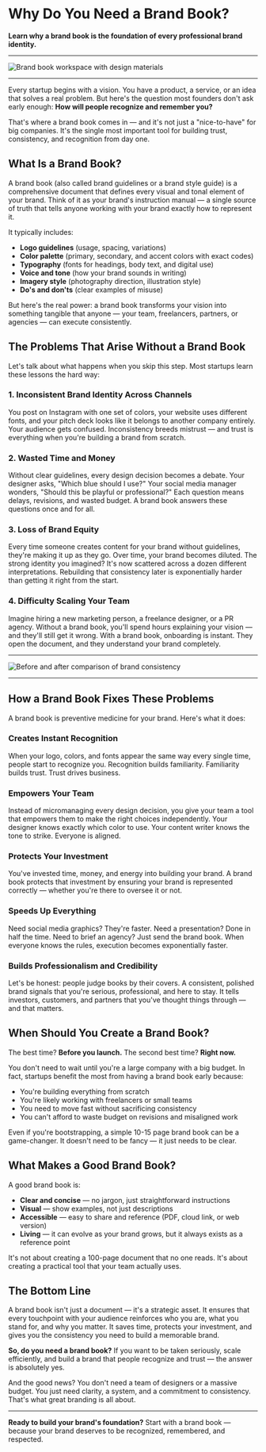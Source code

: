 # Why Do You Need a Brand Book?

**Learn why a brand book is the foundation of every professional brand identity.**

---

![Brand book workspace with design materials](images/article1_img1.webp)

---

Every startup begins with a vision. You have a product, a service, or an idea that solves a real problem. But here's the question most founders don't ask early enough: **How will people recognize and remember you?**

That's where a brand book comes in — and it's not just a "nice-to-have" for big companies. It's the single most important tool for building trust, consistency, and recognition from day one.

## What Is a Brand Book?

A brand book (also called brand guidelines or a brand style guide) is a comprehensive document that defines every visual and tonal element of your brand. Think of it as your brand's instruction manual — a single source of truth that tells anyone working with your brand exactly how to represent it.

It typically includes:
- **Logo guidelines** (usage, spacing, variations)
- **Color palette** (primary, secondary, and accent colors with exact codes)
- **Typography** (fonts for headings, body text, and digital use)
- **Voice and tone** (how your brand sounds in writing)
- **Imagery style** (photography direction, illustration style)
- **Do's and don'ts** (clear examples of misuse)

But here's the real power: a brand book transforms your vision into something tangible that anyone — your team, freelancers, partners, or agencies — can execute consistently.

## The Problems That Arise Without a Brand Book

Let's talk about what happens when you skip this step. Most startups learn these lessons the hard way:

### 1. **Inconsistent Brand Identity Across Channels**

You post on Instagram with one set of colors, your website uses different fonts, and your pitch deck looks like it belongs to another company entirely. Your audience gets confused. Inconsistency breeds mistrust — and trust is everything when you're building a brand from scratch.

### 2. **Wasted Time and Money**

Without clear guidelines, every design decision becomes a debate. Your designer asks, "Which blue should I use?" Your social media manager wonders, "Should this be playful or professional?" Each question means delays, revisions, and wasted budget. A brand book answers these questions once and for all.

### 3. **Loss of Brand Equity**

Every time someone creates content for your brand without guidelines, they're making it up as they go. Over time, your brand becomes diluted. The strong identity you imagined? It's now scattered across a dozen different interpretations. Rebuilding that consistency later is exponentially harder than getting it right from the start.

### 4. **Difficulty Scaling Your Team**

Imagine hiring a new marketing person, a freelance designer, or a PR agency. Without a brand book, you'll spend hours explaining your vision — and they'll still get it wrong. With a brand book, onboarding is instant. They open the document, and they understand your brand completely.

---

![Before and after comparison of brand consistency](images/article1_img2.webp)

---

## How a Brand Book Fixes These Problems

A brand book is preventive medicine for your brand. Here's what it does:

### **Creates Instant Recognition**

When your logo, colors, and fonts appear the same way every single time, people start to recognize you. Recognition builds familiarity. Familiarity builds trust. Trust drives business.

### **Empowers Your Team**

Instead of micromanaging every design decision, you give your team a tool that empowers them to make the right choices independently. Your designer knows exactly which color to use. Your content writer knows the tone to strike. Everyone is aligned.

### **Protects Your Investment**

You've invested time, money, and energy into building your brand. A brand book protects that investment by ensuring your brand is represented correctly — whether you're there to oversee it or not.

### **Speeds Up Everything**

Need social media graphics? They're faster. Need a presentation? Done in half the time. Need to brief an agency? Just send the brand book. When everyone knows the rules, execution becomes exponentially faster.

### **Builds Professionalism and Credibility**

Let's be honest: people judge books by their covers. A consistent, polished brand signals that you're serious, professional, and here to stay. It tells investors, customers, and partners that you've thought things through — and that matters.

## When Should You Create a Brand Book?

The best time? **Before you launch.** The second best time? **Right now.**

You don't need to wait until you're a large company with a big budget. In fact, startups benefit the most from having a brand book early because:
- You're building everything from scratch
- You're likely working with freelancers or small teams
- You need to move fast without sacrificing consistency
- You can't afford to waste budget on revisions and misaligned work

Even if you're bootstrapping, a simple 10-15 page brand book can be a game-changer. It doesn't need to be fancy — it just needs to be clear.

## What Makes a Good Brand Book?

A good brand book is:
- **Clear and concise** — no jargon, just straightforward instructions
- **Visual** — show examples, not just descriptions
- **Accessible** — easy to share and reference (PDF, cloud link, or web version)
- **Living** — it can evolve as your brand grows, but it always exists as a reference point

It's not about creating a 100-page document that no one reads. It's about creating a practical tool that your team actually uses.

## The Bottom Line

A brand book isn't just a document — it's a strategic asset. It ensures that every touchpoint with your audience reinforces who you are, what you stand for, and why you matter. It saves time, protects your investment, and gives you the consistency you need to build a memorable brand.

**So, do you need a brand book?** If you want to be taken seriously, scale efficiently, and build a brand that people recognize and trust — the answer is absolutely yes.

And the good news? You don't need a team of designers or a massive budget. You just need clarity, a system, and a commitment to consistency. That's what great branding is all about.

---

**Ready to build your brand's foundation?** Start with a brand book — because your brand deserves to be recognized, remembered, and respected.